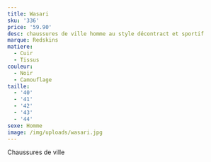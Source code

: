```yaml
---
title: Wasari
sku: '336'
price: '59.90'
desc: chaussures de ville homme au style décontract et sportif
marque: Redskins
matiere:
  - Cuir
  - Tissus
couleur:
  - Noir
  - Camouflage
taille:
  - '40'
  - '41'
  - '42'
  - '43'
  - '44'
sexe: Homme
image: /img/uploads/wasari.jpg
---
```

Chaussures de ville
